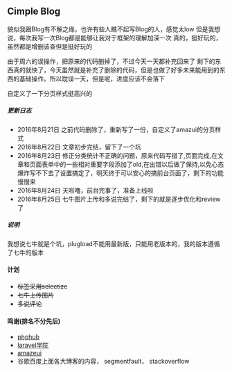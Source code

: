 ## Cimple Blog

貌似我跟Blog有不解之缘，也许有些人瞧不起写Blog的人，感觉太low
但是我想说，每次我写一次Blog都是能够让我对于框架的理解加深一次
真的，挺好玩的，虽然都是增删该查但是挺好玩的

由于周六的误操作，把原来的代码删掉了，不过今天一天都补充回来了
剩下的东西真的就快了，今天虽然就是补充了删除的代码，但是也做了好多未来能用到的东西的基础操作。所以耽误一天，但是呢，进度应该不会落下

自定义了一下分页样式挺高兴的


##### 更新日志
*  2016年8月21日 之前代码删除了，重新写了一份，自定义了amazui的分页样式
*  2016年8月22日 文章初步完结，留下了一个坑
*  2016年8月23日 修正分类统计不正确的问题，原来代码写错了,页面完成,在文章和页面表单中的一些相对重要字段添加了old,在出错以后做了保持,以免心态爆炸写不下去了设置搞定了，明天终于可以安心的搞前台页面了，剩下的功能慢慢来
*  2016年8月24日 天啦噜，前台完事了，准备上线啦
*  2016年8月25日 七牛图片上传和多说完结了，剩下的就是逐步优化和review了

##### 说明
我想说七牛就是个坑，plugload不能用最新版，只能用老版本的，我的版本遵循了七牛的版本
#### 计划
*  ~~标签采用selectize~~ 
*  ~~七牛上传图片~~
*  ~~多说评论~~


#### 鸣谢(排名不分先后)
*  [phphub](https://phphub.org/)
*  [laravel学院](http://laravelacademy.org/)
*  [amazeui](http://amazeui.org/)
*  谷歌百度上面各大博客的内容， segmentfault，  stackoverflow